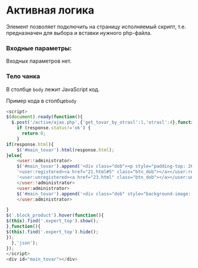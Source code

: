# Активная логика

Элемент позволяет подключить на страницу исполняемый скрипт, т.е. предназначен для выбора и вставки нужного php-файла.

### Входные параметры:

Входных параметров нет.

### Тело чанка

В столбце `body` лежит JavaScript код.

Пример кода в столбце`body`

```javascript
<script>
$(document).ready(function(){
  $.post('/active/ajax.php',{'get_tovar_by_otrasl':1,'otrasl':4},function(response){
    if (response.status!='ok') {
      return 0;
    }
if(response.html){
    $('#main_tovar').html(response.html);
}else{
    <user:!administrator>
    $('#main_tovar').append('<div class="dob"><p style="padding-top: 26px; margin: 0px 25% 56px;">В данной категории еще нет товаров</p>'+
    '<user:registered><a href="21.html#5" class="btn_dob"></a></user:registered>'+
    '<user:unregistered><a href="23.html" class="btn_dob"></a></user:unregistered><br></div>');
    </user:!administrator>
    <user:administrator>
    $('#main_tovar').append('<div class="dob" style="background-image: none;"><p style="padding-top: 26px; margin: 0px 25% 56px;">В данной категории еще нет товаров</p></div>');
    </user:administrator>

}
$('.block_product').hover(function(){
$(this).find('.expert_top').show();
},function(){
$(this).find('.expert_top').hide();
});
  },'json');
});
</script>
<div id="main_tovar"></div>
```
